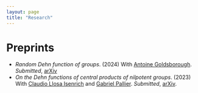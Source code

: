 ```yaml
---
layout: page
title: "Research"
---
```


# Preprints

* _Random Dehn function of groups_. (2024) With [Antoine Goldsborough](https://www.antoinegoldsborough.com). _Submitted_, [arXiv][RandomDehn]
* _On the Dehn functions of central products of nilpotent groups_. (2023) With [Claudio Llosa Isenrich](https://www.math.kit.edu/user/llosa/index.html) and [Gabriel Pallier](https://gpallier.github.io). _Submitted_, [arXiv][CentralDehn].


[CentralDehn]: https://arxiv.org/abs/2310.11144
[RandomDehn]: https://arxiv.org/abs/2411.12715 
